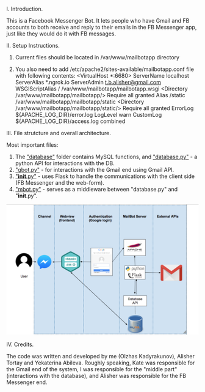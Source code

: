 I. Introduction. 

This is a Facebook Messenger Bot. It lets people who have Gmail and FB accounts to both receive and reply to their emails in the FB Messenger app, just like they would do it with FB messages. 


II. Setup Instructions.

1. Current files should be located in /var/www/mailbotapp directory

2. You also need to add /etc/apache2/sites-available/mailbotapp.conf file with following contents:
<VirtualHost *:6680>
                ServerName localhost
		ServerAlias *.ngrok.io
                ServerAdmin t.b.alisher@gmail.com
                WSGIScriptAlias / /var/www/mailbotapp/mailbotapp.wsgi
                <Directory /var/www/mailbotapp/mailbotapp/>
                        Require all granted
                </Directory>
                Alias /static /var/www/mailbotapp/mailbotapp/static
                <Directory /var/www/mailbotapp/mailbotapp/static/>
                        Require all granted
                </Directory>
                ErrorLog ${APACHE_LOG_DIR}/error.log
                LogLevel warn
                CustomLog ${APACHE_LOG_DIR}/access.log combined
</VirtualHost> 


III. File strutcture and overall architecture.  

Most important files: 
1. The ["database"](https://github.com/OLGKAD/Gmail-Messenger-Bot/blob/master/mailbotapp/database) folder contains MySQL functions, and ["database.py"](https://github.com/OLGKAD/Gmail-Messenger-Bot/blob/master/mailbotapp/database/database.py) - a python API for interactions with the DB. 
2. ["gbot.py"](https://github.com/OLGKAD/Gmail-Messenger-Bot/blob/master/mailbotapp/gbot.py) - for interactions with the Gmail end using Gmail API.
3. ["__init__.py"](https://github.com/OLGKAD/Gmail-Messenger-Bot/blob/master/mailbotapp/__init__.py) - uses Flask to handle the communications with the client side (FB Messenger and the web-form).
4. ["mbot.py"](https://github.com/OLGKAD/Gmail-Messenger-Bot/blob/master/mailbotapp/mbot.py) -  serves as a middleware between "database.py" and "__init__.py". 

<img src="images/architecture.png" alt="architecture">

IV. Credits. 

The code was written and developed by me (Olzhas Kadyrakunov), Alisher Tortay and Yekaterina Abileva. Roughly speaking, Kate was responsible for the Gmail end of the system, I was responsible for the "middle part" (interactions with the database), and Alisher was responsible for the FB Messenger end. 
